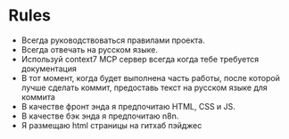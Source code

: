 # Rules

- Всегда руководствоваться правилами проекта.
- Всегда отвечать на русском языке.
- Используй context7 MCP сервер всегда когда тебе требуется документация 
- В тот момент, когда будет выполнена часть работы, после которой лучше сделать коммит, предоставь текст на русском языке для коммита
- В качестве фронт энда я предпочитаю HTML, CSS и JS. 
- В качестве бэк энда я предпочитаю n8n.
- Я размещаю html страницы на гитхаб пэйджес

